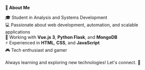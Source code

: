 <b>🚀 About Me </b>

🎓 Student in Analysis and Systems Development
<br>
💻 Passionate about web development, automation, and scalable applications
<br>
📌 Working with <b>Vue.js 3</b>, <b>Python Flask</b>, and <b>MongoDB</b>
<br>
⚡ Experienced in <b>HTML</b>, <b>CSS</b>, and <b>JavaScript</b>
<br>
🎮 Tech enthusiast and gamer
<br>
<br>
Always learning and exploring new technologies! Let's connect. 🚀
